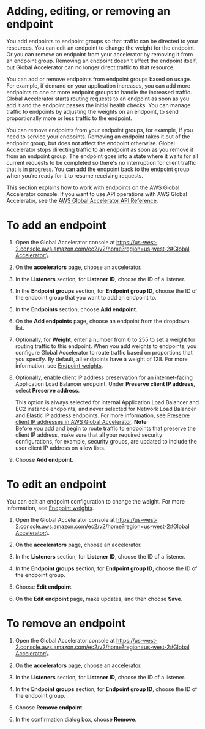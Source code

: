 # Adding, editing, or removing an endpoint<a name="about-endpoints-adding-endpoints"></a>

You add endpoints to endpoint groups so that traffic can be directed to your resources\. You can edit an endpoint to change the weight for the endpoint\. Or you can remove an endpoint from your accelerator by removing it from an endpoint group\. Removing an endpoint doesn't affect the endpoint itself, but Global Accelerator can no longer direct traffic to that resource\.

You can add or remove endpoints from endpoint groups based on usage\. For example, if demand on your application increases, you can add more endpoints to one or more endpoint groups to handle the increased traffic\. Global Accelerator starts routing requests to an endpoint as soon as you add it and the endpoint passes the initial health checks\. You can manage traffic to endpoints by adjusting the weights on an endpoint, to send proportionally more or less traffic to the endpoint\.

You can remove endpoints from your endpoint groups, for example, if you need to service your endpoints\. Removing an endpoint takes it out of the endpoint group, but does not affect the endpoint otherwise\. Global Accelerator stops directing traffic to an endpoint as soon as you remove it from an endpoint group\. The endpoint goes into a state where it waits for all current requests to be completed so there's no interruption for client traffic that is in progress\. You can add the endpoint back to the endpoint group when you’re ready for it to resume receiving requests\.

This section explains how to work with endpoints on the AWS Global Accelerator console\. If you want to use API operations with AWS Global Accelerator, see the [ AWS Global Accelerator API Reference](https://docs.aws.amazon.com/global-accelerator/latest/api/Welcome.html)\.

# To add an endpoint

1. Open the Global Accelerator console at [ https://us\-west\-2\.console\.aws\.amazon\.com/ec2/v2/home?region=us\-west\-2\#Global Accelerator:](https://us-west-2.console.aws.amazon.com/ec2/v2/home?region=us-west-2#GlobalAccelerator:)\. 

1. On the **accelerators** page, choose an accelerator\.

1. In the **Listeners** section, for **Listener ID**, choose the ID of a listener\.

1. In the **Endpoint groups** section, for **Endpoint group ID**, choose the ID of the endpoint group that you want to add an endpoint to\.

1. In the **Endpoints** section, choose **Add endpoint**\.

1. On the **Add endpoints** page, choose an endpoint from the dropdown list\.

1. Optionally, for **Weight**, enter a number from 0 to 255 to set a weight for routing traffic to this endpoint\. When you add weights to endpoints, you configure Global Accelerator to route traffic based on proportions that you specify\. By default, all endpoints have a weight of 128\. For more information, see [ Endpoint weights](about-endpoints-endpoint-weights.md)\.

1. Optionally, enable client IP address preservation for an internet\-facing Application Load Balancer endpoint\. Under **Preserve client IP address**, select **Preserve address**\. 

   This option is always selected for internal Application Load Balancer and EC2 instance endpoints, and never selected for Network Load Balancer and Elastic IP address endpoints\. For more information, see [Preserve client IP addresses in AWS Global Accelerator](preserve-client-ip-address.md)\.
**Note**  
Before you add and begin to route traffic to endpoints that preserve the client IP address, make sure that all your required security configurations, for example, security groups, are updated to include the user client IP address on allow lists\.

1. Choose **Add endpoint**\.

# To edit an endpoint

You can edit an endpoint configuration to change the weight\. For more information, see [ Endpoint weights](about-endpoints-endpoint-weights.md)\.

1. Open the Global Accelerator console at [ https://us\-west\-2\.console\.aws\.amazon\.com/ec2/v2/home?region=us\-west\-2\#Global Accelerator:](https://us-west-2.console.aws.amazon.com/ec2/v2/home?region=us-west-2#GlobalAccelerator:)\. 

1. On the **accelerators** page, choose an accelerator\.

1. In the **Listeners** section, for **Listener ID**, choose the ID of a listener\.

1. In the **Endpoint groups** section, for **Endpoint group ID**, choose the ID of the endpoint group\.

1. Choose **Edit endpoint**\.

1. On the **Edit endpoint** page, make updates, and then choose **Save**\.

# To remove an endpoint

1. Open the Global Accelerator console at [ https://us\-west\-2\.console\.aws\.amazon\.com/ec2/v2/home?region=us\-west\-2\#Global Accelerator:](https://us-west-2.console.aws.amazon.com/ec2/v2/home?region=us-west-2#GlobalAccelerator:)\. 

1. On the **accelerators** page, choose an accelerator\.

1. In the **Listeners** section, for **Listener ID**, choose the ID of a listener\.

1. In the **Endpoint groups** section, for **Endpoint group ID**, choose the ID of the endpoint group\.

1. Choose **Remove endpoint**\.

1. In the confirmation dialog box, choose **Remove**\.